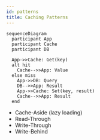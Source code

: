 ```yaml
---
id: patterns
title: Caching Patterns
---
```


```mermaid
sequenceDiagram
  participant App
  participant Cache
  participant DB

  App->>Cache: Get(key)
  alt hit
    Cache-->>App: Value
  else miss
    App->>DB: Query
    DB-->>App: Result
    App->>Cache: Set(key, result)
    Cache-->>App: Result
  end
```

- Cache-Aside (lazy loading)
- Read-Through
- Write-Through
- Write-Behind
